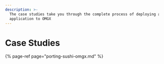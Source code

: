 ```yaml
---
description: >-
  The case studies take you through the complete process of deploying an
  application to OMGX
---
```


# Case Studies

{% page-ref page="porting-sushi-omgx.md" %}



